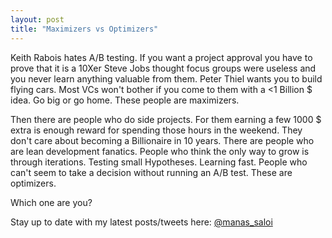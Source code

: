 ```yaml
---
layout: post
title: "Maximizers vs Optimizers"
---
```


Keith Rabois hates A/B testing. If you want a project approval you have to prove that it is a 10Xer
Steve Jobs thought focus groups were useless and you never learn anything valuable from them. Peter Thiel wants you to build flying cars. Most VCs won't bother if you come to them with a <1 Billion $ idea. Go big or go home. These people are maximizers. 

Then there are people who do side projects. For them earning a few 1000 $ extra is enough reward for spending those hours in the weekend. They don't care about becoming a Billionaire in 10 years. There are people who are lean development fanatics. People who think the only way to grow is through iterations. Testing small Hypotheses. Learning fast. People who can't seem to take a decision without running an A/B test. These are optimizers.

Which one are you?

Stay up to date with my latest posts/tweets here: [@manas_saloi](http://twitter.com/manas_saloi)

